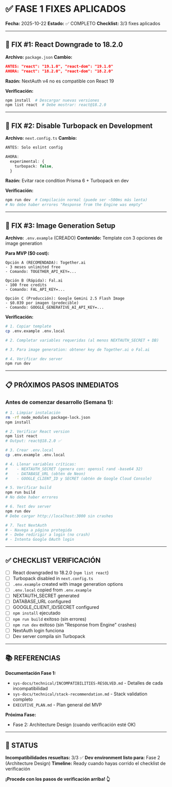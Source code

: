 # ✅ FASE 1 FIXES APLICADOS

**Fecha:** 2025-10-22
**Estado:** ✅ COMPLETO
**Checklist:** 3/3 fixes aplicados

---

## 🔴 FIX #1: React Downgrade to 18.2.0

**Archivo:** `package.json`
**Cambio:**
```json
ANTES: "react": "19.1.0", "react-dom": "19.1.0"
AHORA: "react": "18.2.0", "react-dom": "18.2.0"
```

**Razón:** NextAuth v4 no es compatible con React 19

**Verificación:**
```bash
npm install  # Descargar nuevas versiones
npm list react  # Debe mostrar: react@18.2.0
```

---

## 🔴 FIX #2: Disable Turbopack en Development

**Archivo:** `next.config.ts`
**Cambio:**
```typescript
ANTES: Solo eslint config

AHORA:
  experimental: {
    turbopack: false,
  }
```

**Razón:** Evitar race condition Prisma 6 + Turbopack en dev

**Verificación:**
```bash
npm run dev  # Compilación normal (puede ser ~500ms más lenta)
# No debe haber errores "Response from the Engine was empty"
```

---

## 🔴 FIX #3: Image Generation Setup

**Archivo:** `.env.example` (CREADO)
**Contenido:** Template con 3 opciones de image generation

**Para MVP ($0 cost):**
```
Opción A (RECOMENDADA): Together.ai
- 3 meses unlimited free
- Comando: TOGETHER_API_KEY=...

Opción B (Rápida): Fal.ai
- 100 free credits
- Comando: FAL_API_KEY=...

Opción C (Producción): Google Gemini 2.5 Flash Image
- $0.039 por imagen (predecible)
- Comando: GOOGLE_GENERATIVE_AI_API_KEY=...
```

**Verificación:**
```bash
# 1. Copiar template
cp .env.example .env.local

# 2. Completar variables requeridas (al menos NEXTAUTH_SECRET + DB)

# 3. Para image generation: obtener key de Together.ai o Fal.ai

# 4. Verificar dev server
npm run dev
```

---

## 📋 PRÓXIMOS PASOS INMEDIATOS

### Antes de comenzar desarrollo (Semana 1):

```bash
# 1. Limpiar instalación
rm -rf node_modules package-lock.json
npm install

# 2. Verificar React version
npm list react
# Output: react@18.2.0 ✅

# 3. Crear .env.local
cp .env.example .env.local

# 4. Llenar variables críticas:
#    - NEXTAUTH_SECRET (genera con: openssl rand -base64 32)
#    - DATABASE_URL (obtén de Neon)
#    - GOOGLE_CLIENT_ID y SECRET (obtén de Google Cloud Console)

# 5. Verificar build
npm run build
# No debe haber errores

# 6. Test dev server
npm run dev
# Debe cargar http://localhost:3000 sin crashes

# 7. Test NextAuth
# - Navega a página protegida
# - Debe redirigir a login (no crash)
# - Intenta Google OAuth login
```

---

## ✅ CHECKLIST VERIFICACIÓN

- [ ] React downgraded to 18.2.0 (`npm list react`)
- [ ] Turbopack disabled in `next.config.ts`
- [ ] `.env.example` created with image generation options
- [ ] `.env.local` copied from `.env.example`
- [ ] NEXTAUTH_SECRET generated
- [ ] DATABASE_URL configured
- [ ] GOOGLE_CLIENT_ID/SECRET configured
- [ ] `npm install` ejecutado
- [ ] `npm run build` exitoso (sin errores)
- [ ] `npm run dev` exitoso (sin "Response from Engine" crashes)
- [ ] NextAuth login funciona
- [ ] Dev server compila sin Turbopack

---

## 📚 REFERENCIAS

**Documentación Fase 1:**
- `sys-docs/technical/INCOMPATIBILITIES-RESOLVED.md` - Detalles de cada incompatibilidad
- `sys-docs/technical/stack-recommendation.md` - Stack validation completo
- `EXECUTIVE_PLAN.md` - Plan general del MVP

**Próxima Fase:**
- Fase 2: Architecture Design (cuando verificación esté OK)

---

## 🚀 STATUS

**Incompatibilidades resueltas:** 3/3 ✅
**Dev environment listo para:** Fase 2 (Architecture Design)
**Timeline:** Ready cuando hayas corrido el checklist de verificación

**¡Procede con los pasos de verificación arriba! 👆**

